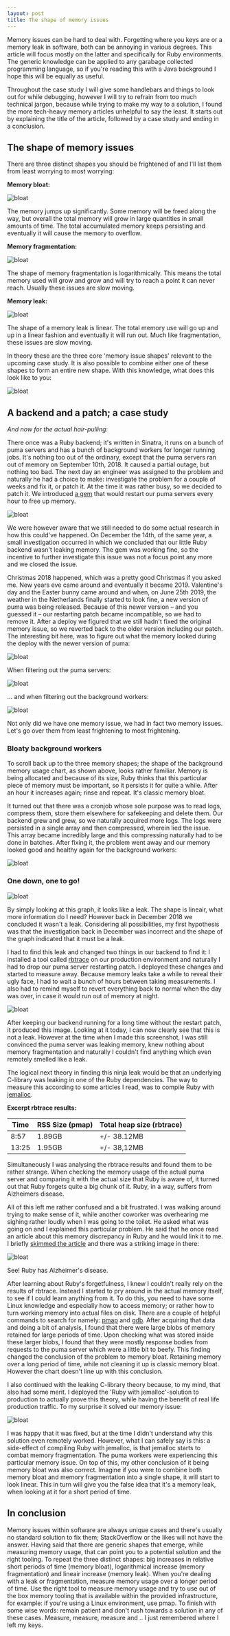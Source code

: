 ```yaml
---
layout: post
title: The shape of memory issues
---
```


Memory issues can be hard to deal with. Forgetting where you keys are or a memory leak in software, both can be annoying in various degrees. This article will focus mostly on the latter and specifically for Ruby environments. The generic knowledge can be applied to any garabage collected programming language, so if you're reading this with a Java background I hope this will be equally as useful.

Throughout the case study I will give some handlebars and things to look out for while debugging, however I will try to refrain from too much technical jargon, because while trying to make my way to a solution, I found the more tech-heavy memory articles unhelpful to say the least. It starts out by explaining the title of the article, followed by a case study and ending in a conclusion.

## The shape of memory issues

There are three distinct shapes you should be frightened of and I'll list them from least worrying to most worrying:

**Memory bloat:**

![bloat](/img/1/1.png)

The memory jumps up significantly. Some memory will be freed along the way, but overall the total memory will grow in large quantities in small amounts of time. The total accumulated memory keeps persisting and eventually it will cause the memory to overflow.

**Memory fragmentation:**

![bloat](/img/1/2.png)

The shape of memory fragmentation is logarithmically. This means the total memory used will grow and grow and will try to reach a point it can never reach. Usually these issues are slow moving.

**Memory leak:**

![bloat](/img/1/3.png)

The shape of a memory leak is linear. The total memory use will go up and up in a linear fashion and eventually it will run out. Much like fragmentation, these issues are slow moving.

In theory these are the three core 'memory issue shapes' relevant to the upcoming case study. It is also possible to combine either one of these shapes to form an entire new shape. With this knowledge, what does this look like to you:

![bloat](/img/1/4.png)

## A backend and a patch; a case study

*And now for the actual hair-pulling:*

There once was a Ruby backend; it's written in Sinatra, it runs on a bunch of puma servers and has a bunch of background workers for longer running jobs. It's nothing too out of the ordinary, except that the puma servers ran out of memory on September 10th, 2018. It caused a partial outage, but nothing too bad. The next day an engineer was assigned to the problem and naturally he had a choice to make: investigate the problem for a couple of weeks and fix it, or patch it. At the time it was rather busy, so we decided to patch it. We introduced [a gem](https://github.com/schneems/puma_worker_killer) that would restart our puma servers every hour to free up memory.

![bloat](/img/1/5.png)

We were however aware that we still needed to do some actual research in how this could've happened. On December the 14th, of the same year, a small investigation occurred in which we concluded that our little Ruby backend wasn't leaking memory. The gem was working fine, so the incentive to further investigate this issue was not a focus point any more and we closed the issue.

Christmas 2018 happened, which was a pretty good Christmas if you asked me. New years eve came around and eventually it became 2019. Valentine's day and the Easter bunny came around and when, on June 25th 2019, the weather in the Netherlands finally started to look fine, a new version of puma was being released. Because of this newer version – and you guessed it – our restarting patch became incompatible, so we had to remove it. After a deploy we figured that we still hadn't fixed the original memory issue, so we reverted back to the older version including our patch. The interesting bit here, was to figure out what the memory looked during the deploy with the newer version of puma:

![bloat](/img/1/6.png)

When filtering out the puma servers:

![bloat](/img/1/8.png)

... and when filtering out the background workers:

![bloat](/img/1/7.png)

Not only did we have one memory issue, we had in fact two memory issues. Let's go over them from least frightening to most frightening.

### Bloaty background workers

To scroll back up to the three memory shapes; the shape of the background memory usage chart, as shown above, looks rather familiar. Memory is being allocated and because of its size, Ruby thinks that this particular piece of memory must be important, so it persists it for quite a while. After an hour it increases again; rinse and repeat. It's classic memory bloat.

It turned out that there was a cronjob whose sole purpose was to read logs, compress them, store them elsewhere for safekeeping and delete them. Our backend grew and grew, so we naturally acquired more logs. The logs were persisted in a single array and then compressed, wherein lied the issue. This array became incredibly large and this compressing naturally had to be done in batches. After fixing it, the problem went away and our memory looked good and healthy again for the background workers:

![bloat](/img/1/9.png)

### One down, one to go!

![bloat](/img/1/4.png)

By simply looking at this graph, it looks like a leak. The shape is lineair, what more information do I need? However back in December 2018 we concluded it wasn't a leak. Considering all possibilities, my first hypothesis was that the investigation back in December was incorrect and the shape of the graph indicated that it must be a leak.

I had to find this leak and changed two things in our backend to find it: I installed a tool called [rbtrace](https://github.com/tmm1/rbtrace) on our production environment and naturally I had to drop our puma server restarting patch. I deployed these changes and started to measure away. Because memory leaks take a while to reveal their ugly face, I had to wait a bunch of hours between taking measurements. I also had to remind myself to revert everything back to normal when the day was over, in case it would run out of memory at night.

![bloat](/img/1/13.png)

After keeping our backend running for a long time without the restart patch, it produced this image. Looking at it today, I can now clearly see that this is not a leak. However at the time when I made this screenshot, I was still convinced the puma server was leaking memory, knew nothing about memory fragmentation and naturally I couldn't find anything which even remotely smelled like a leak.

The logical next theory in finding this ninja leak would be that an underlying C-library was leaking in one of the Ruby dependencies. The way to measure this according to some articles I read, was to compile Ruby with [jemalloc](http://jemalloc.net/).

**Excerpt rbtrace results:**

Time   | RSS Size (pmap) | Total heap size (rbtrace)
-------|-----------------|---------------------------
 8:57  | 1.89GB          | +/- 38.12MB
 13:25 | 1.95GB          | +/- 38,12MB

Simultaneously I was analysing the rbtrace results and found them to be rather strange. When checking the memory usage of the actual puma server and comparing it with the actual size that Ruby is aware of, it turned out that Ruby forgets quite a big chunk of it. Ruby, in a way, suffers from Alzheimers disease.

All of this left me rather confused and a bit frustrated. I was walking around trying to make sense of it, while another coworker was overhearing me sighing rather loudly when I was going to the toilet. He asked what was going on and I explained this particular problem. He said that he once read an article about this memory discrepancy in Ruby and he would link it to me. I briefly [skimmed the article](https://www.joyfulbikeshedding.com/blog/2019-03-14-what-causes-ruby-memory-bloat.html) and there was a striking image in there:

![bloat](/img/1/11.png)

See! Ruby has Alzheimer's disease.

After learning about Ruby's forgetfulness, I knew I couldn't really rely on the results of rbtrace. Instead I started to pry around in the actual memory itself, to see if I could learn anything from it. To do this, you need to have some Linux knowledge and especially how to access memory; or rather how to turn working memory into actual files on disk. There are a couple of helpful commands to search for namely: [pmap](https://linux.die.net/man/1/pmap) and [gdb](https://www.gnu.org/software/gdb/). After acquiring that data and doing a bit of analysis, I found that there were large blobs of memory retained for large periods of time. Upon checking what was stored inside these larger blobs, I found that they were mostly response bodies from requests to the puma server which were a little bit to beefy. This finding changed the conclusion of the problem to memory bloat. Retaining memory over a long period of time, while not cleaning it up is classic memory bloat. However the chart doesn't line up with this conclusion.

I also continued with the leaking C-library theory because, to my mind, that also had some merit. I deployed the 'Ruby with jemalloc'-solution to production to actually prove this theory, while having the benefit of real life production traffic. To my surprise it solved our memory issue:

![bloat](/img/1/12.png)

I was happy that it was fixed, but at the time I didn't understand why this solution even remotely worked. However, what I can safely say is this: a side-effect of compiling Ruby with jemalloc, is that jemalloc starts to combat memory fragmentation. The puma workers were experiencing this particular memory issue. On top of this, my other conclusion of it being memory bloat was also correct. Imagine if you were to combine both memory bloat and memory fragmentation into a single shape, it will start to look linear. This in turn will give you the false idea that it's a memory leak, when looking at it for a short period of time.

## In conclusion

Memory issues within software are always unique cases and there's usually no standard solution to fix them; StackOverflow or the likes will not have the answer. Having said that there are generic shapes that emerge, while measuring memory usage, that can point you to a potential solution and the right tooling. To repeat the three distinct shapes: big increases in relative short periods of time (memory bloat), logarithmical increase (memory fragmentation) and lineair increase (memory leak). When you're dealing with a leak or fragmentation, measure memory usage over a longer period of time. Use the right tool to measure memory usage and try to use out of the box memory tooling that is available within the provided infrastructure, for example: if you're using a Linux environment, use pmap. To finish with some wise words: remain patient and don't rush towards a solution in any of these cases. Measure, measure, measure and .. I just remembered where I left my keys.


